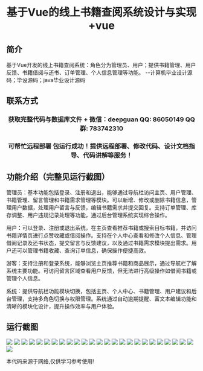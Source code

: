 <p><h1 align="center">基于Vue的线上书籍查阅系统设计与实现+vue</h1></p>

## 简介
基于Vue开发的线上书籍查阅系统：角色分为管理员、用户；提供书籍管理、用户反馈、书籍借阅与还书、订单管理、个人信息管理等功能。    --计算机毕业设计源码；毕设源码；java毕业设计源码


## 联系方式
<p><h3 align="center">获取完整代码与数据库文件 + 微信：deepguan QQ: 86050149 QQ群: 783742310</h3></p>
<p><h3 align="center">可帮忙远程部署 包运行成功！提供远程部署、修改代码、设计文档指导、代码讲解等服务！</h3></p>

## 功能介绍（完整见运行截图）
管理员：基本功能包括登录、注册和退出，能够通过导航栏访问主页、用户管理、书籍管理、留言管理和书籍需求管理等模块。可以新增、修改或删除书籍信息，管理用户数据，处理用户留言与反馈，编辑书籍需求并提交回复。支持订单管理、库存调整、用户违规记录处理等功能，通过后台管理系统实现综合操作。

用户：可以登录、注册或退出系统，在主页查看推荐书籍或搜索目标书籍，并访问书籍详情页进行点赞收藏或借阅操作。支持在个人中心查看和修改个人信息、管理借阅记录及还书状态，提交留言与反馈建议，以及通过书籍需求模块提出需求。用户还可以管理书籍收藏、查询订单信息，确保操作便捷高效。

游客：支持注册和登录系统，能够浏览主页推荐书籍和商品展示，通过导航栏了解系统主要功能。可访问留言区域查看用户反馈，但无法进行高级操作如借阅书籍或管理个人信息。

系统：提供导航栏功能模块切换，包括主页、个人中心、书籍管理、用户建议和后台管理，支持多角色切换与权限管理。系统通过自动逾期提醒、富文本编辑功能和清晰的模块化设计，提升操作效率与用户体验。


## 运行截图
![](img/001.jpg)
![](img/002.jpg)
![](img/003.jpg)
![](img/004.jpg)
![](img/005.jpg)
![](img/006.jpg)
![](img/007.jpg)
![](img/008.jpg)
![](img/009.jpg)
![](img/010.jpg)
![](img/011.jpg)
![](img/012.jpg)
![](img/013.jpg)
![](img/014.jpg)
![](img/015.jpg)
![](img/016.jpg)
![](img/017.jpg)
![](img/018.jpg)
![](img/019.jpg)
![](img/020.jpg)
![](img/021.jpg)
![](img/022.jpg)
![](img/023.jpg)
![](img/024.jpg)
![](img/025.jpg)
![](img/026.jpg)

<p>本代码来源于网络,仅供学习参考使用!</p>

